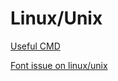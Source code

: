 # Linux/Unix

[Useful CMD](Linux%20Unix%20b716d9e06ab94175b241c48d584c5d86/Useful%20CMD%20a9ed21d74edb496d80809cff9adabbc4.md)

[Font issue on linux/unix](Linux%20Unix%20b716d9e06ab94175b241c48d584c5d86/Font%20issue%20on%20linux%20unix%20aa99881cdee14e94895bb77d91e03834.md)